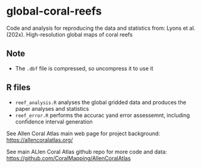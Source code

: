 # global-coral-reefs
Code and analysis for reproducing the data and statistics from:
Lyons et al. (202x). High-resolution global maps of coral reefs

## Note
- The `.dbf` file is compressed, so uncompress it to use it

## R files
- `reef_analysis.R` analyses the global gridded data and produces the paper analyses and statistics
- `reef_error.R` performs the accurac yand error assessemnt, including confidence interval generation

See Allen Coral Atlas main web page for project background:
https://allencoralatlas.org/

See main ALlen Coral Atlas github repo for more code and data:
https://github.com/CoralMapping/AllenCoralAtlas